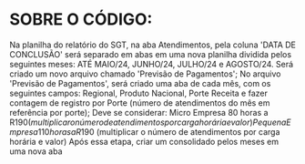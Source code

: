 # SOBRE O CÓDIGO: 

Na planilha do relatório do SGT, na aba Atendimentos, pela coluna 'DATA DE CONCLUSÃO' será separado em abas em uma nova planilha dividida pelos seguintes meses: ATÉ MAIO/24, JUNHO/24, JULHO/24 e AGOSTO/24. Será criado um novo arquivo chamado 'Previsão de Pagamentos';
No arquivo 'Previsão de Pagamentos', será criado uma aba de cada mês, com os seguintes campos: Regional, Produto Nacional, Porte Receita e fazer contagem de registro por Porte (número de atendimentos do mês em referência por porte);
Deve se considerar:
Micro Empresa 80 horas a R$190 (multiplicar o número de atendimentos por carga horária e valor)
Pequena Empresa 110 horas a R$190 (multiplicar o número de atendimentos por carga horária e valor)
Após essa etapa, criar um consolidado pelos meses em uma nova aba
